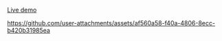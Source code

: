 [Live demo](https://aifanatic.github.io/Trident-WEBGPU/dist/index.html)

https://github.com/user-attachments/assets/af560a58-f40a-4806-8ecc-b420b31985ea
